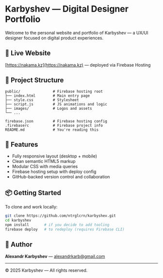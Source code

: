 # Karbyshev — Digital Designer Portfolio

Welcome to the personal website and portfolio of Karbyshev — a UX/UI designer focused on digital product experiences.

## 🔗 Live Website
[https://nakama.kz](https://nakama.kz) — deployed via Firebase Hosting

## 📂 Project Structure
```
public/               # Firebase hosting root
├── index.html        # Main entry page
├── style.css         # Stylesheet
├── script.js         # JS animations and logic
├── images/           # Logos and assets
└── ...

firebase.json         # Firebase hosting config
.firebaserc           # Firebase project info
README.md             # You're reading this
```

## 🚀 Features
- Fully responsive layout (desktop + mobile)
- Clean semantic HTML5 markup
- Modular CSS with media queries
- Firebase hosting setup with deploy config
- GitHub-backed version control and collaboration

## 📦 Getting Started
To clone and work locally:

```bash
git clone https://github.com/ntrglcrn/karbyshev.git
cd karbyshev
npm install       # if you decide to add tooling
firebase deploy   # to redeploy (requires Firebase CLI)
```

## 👤 Author
**Alexandr Karbyshev** — [alexandrkarb@gmail.com](mailto:alexandrkarb@gmail.com)

---
© 2025 Karbyshev — All rights reserved.
